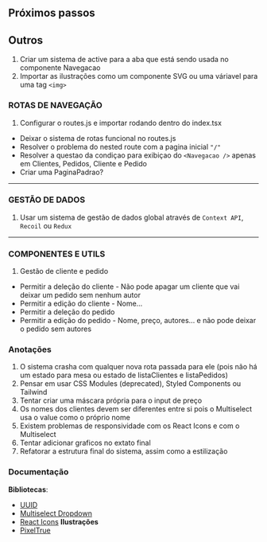 ## Próximos passos

## Outros
1. Criar um sistema de active para a aba que está sendo usada no componente Navegacao
2. Importar as ilustrações como um componente SVG ou uma váriavel para uma tag ```<img>```

### ROTAS DE NAVEGAÇÃO
1. Configurar o routes.js e importar rodando dentro do index.tsx
  * Deixar o sistema de rotas funcional no routes.js
  * Resolver o problema do nested route com a pagina inicial ```"/"```
  * Resolver a questao da condiçao para exibiçao do ```<Navegacao />``` apenas em Clientes, Pedidos, Cliente e Pedido
  * Criar uma PaginaPadrao?
***

### GESTÃO DE DADOS
1. Usar um sistema de gestão de dados global através de ```Context API```, ```Recoil``` ou ```Redux```
***

### COMPONENTES E UTILS
1. Gestão de cliente e pedido
  * Permitir a deleção do cliente - Não pode apagar um cliente que vai deixar um pedido sem nenhum autor
  * Permitir a edição do cliente - Nome...
  * Permitir a deleção do pedido
  * Permitir a edição do pedido - Nome, preço, autores... e não pode deixar o pedido sem autores



### Anotações
1. O sistema crasha com qualquer nova rota passada para ele (pois não há um estado para mesa ou estado de listaClientes e listaPedidos)
2. Pensar em usar CSS Modules (deprecated), Styled Components ou Tailwind
3. Tentar criar uma máscara própria para o input de preço
4. Os nomes dos clientes devem ser diferentes entre si pois o Multiselect usa o value como o próprio nome
5. Existem problemas de responsividade com os React Icons e com o Multiselect
6. Tentar adicionar graficos no extato final
7. Refatorar a estrutura final do sistema, assim como a estilização

### Documentação
**Bibliotecas**: 
* [UUID](https://www.npmjs.com/package/uuid)
* [Multiselect Dropdown](https://www.npmjs.com/package/multiselect-react-dropdown)
* [React Icons](https://www.npmjs.com/package/react-icons)
**Ilustrações**
* [PixelTrue](https://www.pixeltrue.com/free-packs/)
